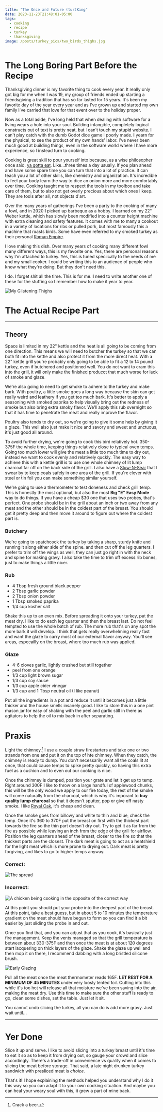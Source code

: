 ```yaml
---
title: "The Once and Future (tur)King"
date: 2023-11-23T21:48:01-05:00
tags:
  - cooking
  - recipe
  - turkey
  - thanksgiving
image: /posts/turkey_pics/two_birds_thighs.jpg
---
```

# The Long Boring Part Before the Recipe
Thanksgiving dinner is my favorite thing to cook every year. It really only got big for me when I was 19, my group of friends ended up starting a friendsgiving a tradition that has so far lasted for 15 years. It's been my favorite day of the year every year and as I've grown up and started my own family I've carried that love for that event over to the holiday proper. 

Now as a total aside, I've long held that when dealing with software for a living wears a hole into your soul. Building intangible, completely logical constructs out of text is pretty neat, but I can't touch my stupid website. I can't play catch with the dumb Godot dice game I poorly made. I yearn for the physical, to see the product of my own hands' labor. I've never been much good at building things, even in the software world where I have more experience, so I instead turn to cooking.

Cooking is great skill to pour yourself into because, as a wise philosopher once said, [ya gotta eat](https://youtu.be/aklwE3zdG14). Like...three times a day usually. If you plan ahead and have some spare time you can turn that into a lot of practice. It can teach you a lot of other skills, like chemistry and organization. It's incredible to feel your body learn the way to dice an onion more and more comfortably over time. Cooking taught me to respect the tools in my toolbox and take care of them, but to also not get overly precious about which ones I keep. They are tools after all, not objects d'art.

Over the many years of gatherings I've been a party to the cooking of many a fowl, and in 2020 I picked up barbeque as a hobby. I learned on my 22" Weber kettle, which has slowly been modified into a counter height machine with extra cleaning and safety features. It comes with me to many a cookout in a variety of locations for ribs or pulled pork, but most famously this a machine that roasts birds. Some have even referred to my smoked turkey as their personal [Roman Empire](https://knowyourmeme.com/memes/how-often-do-you-think-about-the-roman-empire).

I love making this dish. Over many years of cooking many different fowl many different ways, this is my favorite one. Yes, there are personal reasons why I'm attached to turkey. Yes, this is tuned speciically to the needs of me and my small cooker. I could be writing this to an audience of people who know what they're doing. But they don't need this. 

I do. I forget shit all the time. This is for me. I need to write another one of these for the stuffing so I remember how to make it year to year.

![My Glistening Thighs](/posts/turkey_pics/two_birds.jpg "The result of this method for a group using 2 grills")
# The Actual Recipe Part 
---
## Theory
Space is limited in my 22" kettle and the heat is all going to be coming from one direction. This means we will need to butcher the turkey so that we can both fit into the kettle and also protect it from the more direct heat. With a  22" kettle grill you're probably only going to be able to fit a 12 to 14 pound turkey, even if butchered and positioned well. You do not want to cram this into the grill, it will only make the finished producct that much worse for lack of smoke and glaze.

We're also going to need to get smoke to adhere to the turkey and make bark. With poultry, a little smoke goes a long way because the skin can get really weird and leathery if you get too much bark. It's better to apply a seasoning with smoked paprika to help visually bring out the redness of smoke but also bring extra smoky flavor. We'll apply this rub overnight so that it has time to penetrate the meat and really improve the flavor.

Poultry also tends to dry out, so we're going to give it some help by giving it a glaze. This well also just make it nice and savory and sweet and unctuous, it's just good all around.

To avoid further drying, we're going to cook this bird relatively hot. 350-375F the whole time, keeping things relatively close to typical oven temps. Going too much lower will give the meat a little too much time to dry out, instead we want to cook evenly and relatively quckly. The easy way to achieve this with a kettle grill is to use one whole chimney of lit lump charcoal far off on the back side of the grill. I also have a [Slow-N-Sear](https://snsgrills.com/collections/slow-n-sear) that I swear by to keep coals safely in one area of the grill. If you're clever with steel or tin foil you can make something similar yourself.

We're going to use a thermometer to test doneness and check grill temp. This is honestly the most optional, but also the most __Big "E" Easy Mode__ way to do things. If you have a cheap $30 one that uses two probes, that's perfect. One probe should be in the grill about an inch or two away from any meat and the other should be in the coldest part of the breast. You should get it pretty deep and then move it around to figure out where the coldest part is.

### Butchery
We're going to spatchcock the turkey by taking a sharp, sturdy knife and running it along either side of the spine. and then cut off the leg quarters. I prefer to trim off the wings as well, they can just go right in with the neck and spine for making gravy. I also take the time to trim off excess rib bones, just to make things a little nicer.

### Rub
- 4 Tbsp fresh ground black pepper
- 2 Tbsp garlic powder
- 2 Tbsp onion powder
- 1 Tbsp smoked paprika
- 1/4 cup kosher salt

Shake this up to an even mix. Before spreading it onto your turkey, pat the meat dry. I like to do each leg quarter and then the breast last. Do not feel tempted to use the whole batch of rub. The more rub that's on any spot the more bark it will develop. I think that gets really overwhelming really fast and want the glaze to carry most of our external flavor anyway. You'll see areas, especailly on the breast, where too much rub was applied.

### Glaze
- 4-6 cloves garlic, lightly crushed but still together
- peel from one orange
- 1/3 cup light brown sugar
- 1/3 cup soy sauce
- 1/3 cup apple cider vinegar
- 1/3 cup and 1 Tbsp neutral oil (I like peanut)

Put all the ingredients in a pot and reduce it until it becomes just a little thicker and the house smells insanely good. I like to store this in a one pint mason jar for easy of shaking with the peel and garlic still in there as agitators to help the oil to mix back in after separating.

# Praxis
Light the chimney.[^1] I use a couple straw firestarters and take one or two strands from one and put it on the top of hte chimney. When they catch, the chimney is ready to dump. You don't necessarily want all the coals lit at once, that could cause temps to spike pretty quickly, so having this extra fuel as a cushion and to even out our cooking is nice.

Once the chimney is dumped, position your grate and let it get up to temp. Right around 300F I like to throw on a large handful of applewood chunks, this will be the only wood we apply to our fire today, the rest of the smoke will come naturally from the charcoal, which is why it's imporant to __buy quality lump charcoal__ so that it doesn't sputter, pop or give off nasty smoke. I like [Royal Oak](https://www.royaloak.com/products/hardwood-lump-charcoal/), it's cheap and clean. 

Once the smoke goes from billowy and white to thin and blue, check the temp. Once it's 360 to 370F put the breast on first with the thickest part towards the fire so the thin part doesn't dry out. Try to get it as far from the fire as possible while leaving an inch from the edge of the grill for airflow. Position the leg quarters ahead of the breast, closer to the fire so that the thickest parts are the closest. The dark meat is going to act as a heatshield for the light meat which is more prone to drying out. Dark meat is pretty forgiving, and likes to go to higher temps anyway.

### Correct:
![The spread](/posts/turkey_pics/one_bird_orientation.jpg "A late cook picture showing the orientation as well as safety precautions aka the hose.")

### Incorrect:
![A chicken being cooking in the opposite of the correct way](/posts/turkey_pics/one_chicken_wrong.jpg "A chicken undergoing a test run to this method, but oriented super backwards.")

At this point you should put your probe into the deepest part of the breast. At this point, take a best guess, but in about 5 to 10 minutes the temperature gradient on the meat should have begun to form so you can find it a bit easier by just sliding the probe in and out.

Once you find that, and you can adjust that as you cook, it's basically just fire management. Keep the vents managed so that the grill temperature is between about 330-375F and then once the meat is at about 120 degrees start lacquering on thick layers of the glaze. Shake the glaze up well and then mop it on there, I recommend dabbing with a long bristled silicone brush. 

![Early Glazing](/posts/turkey_pics/one_bird_early_glazing.jpg "Early into the glazing process, only one layer in and the effect is dramatic.")

Pull all the meat once the meat thermometer reads 165F. __LET REST FOR A MINIMUM OF 45 MINUTES__ under very loosly tented foil. Cutting into this while it's too hot will release all that moisture we've been saving into the air, making the meat dry. Use this time to make sure the other stuff is ready to go, clean some dishes, set the table. Just let it sit.

You cannot undo slicing the turkey, all you can do is add more gravy. Just wait until...

---

# Yer Done

Slice it up and serve. I like to avoid slicing into a turkey breast until it's time to eat it so as to keep it from drying out, so gauge your crowd and slice accordingly. There's a trade-off in convenience vs quality when it comes to slicing the meat before storage. That said, a late night drunken turkey sandwich with presliced meat is *choice*.

That's it! I hope explaining the methods helped you understand why I do it this way so you can adapt it to your own cooking situation. And maybe you can heal your weary soul with this, it grew a part of mine back.

[^1]: Crack a beer.